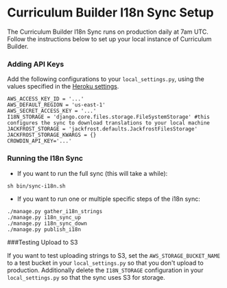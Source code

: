 # Curriculum Builder I18n Sync Setup

The Curriculum Builder I18n Sync runs on production daily at 7am UTC. Follow the instructions below to set up your local instance of Curriculum Builder.


### Adding API Keys

Add the following configurations to your `local_settings.py`, using the values specified in the [Heroku settings](https://dashboard.heroku.com/apps/curriculumbuilder/settings).

```
AWS_ACCESS_KEY_ID = '...'
AWS_DEFAULT_REGION = 'us-east-1'
AWS_SECRET_ACCESS_KEY = '...'
I18N_STORAGE = 'django.core.files.storage.FileSystemStorage' #this configures the sync to download translations to your local machine
JACKFROST_STORAGE = 'jackfrost.defaults.JackfrostFilesStorage'
JACKFROST_STORAGE_KWARGS = {}
CROWDIN_API_KEY='...'
```

### Running the I18n Sync

- If you want to run the full sync (this will take a while):  
```
sh bin/sync-i18n.sh
```
- If you want to run one or multiple specific steps of the i18n sync:
```
./manage.py gather_i18n_strings
./manage.py i18n_sync_up
./manage.py i18n_sync_down
./manage.py publish_i18n
```

###Testing Upload to S3

If you want to test uploading strings to S3, set the `AWS_STORAGE_BUCKET_NAME` to a test bucket in your `local_settings.py` so that you don't upload to production.
Additionally delete the `I18N_STORAGE` configuration in your `local_settings.py` so that the sync uses S3 for storage.
